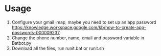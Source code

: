 # Usage

1. Configure your gmail imap, maybe you need to set up an app password https://knowledge.workspace.google.com/kb/how-to-create-app-passwords-000009237
2. Change the phone number, name, email and password variable in Batbot.py
3. Download all the files, run runit.bat or runit.sh
